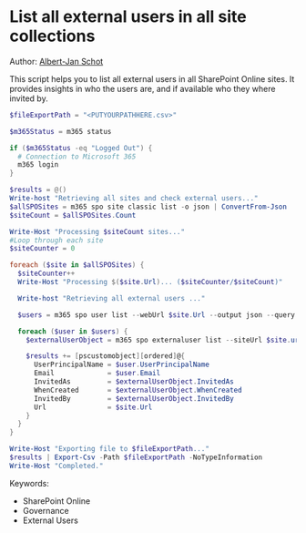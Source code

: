 # List all external users in all site collections

Author: [Albert-Jan Schot](https://www.cloudappie.nl/migration-report-external-users/)

This script helps you to list all external users in all SharePoint Online sites. It provides insights in who the users are, and if available who they where invited by.

```powershell tab="PowerShell"
$fileExportPath = "<PUTYOURPATHHERE.csv>"

$m365Status = m365 status

if ($m365Status -eq "Logged Out") {
  # Connection to Microsoft 365
  m365 login
}

$results = @()
Write-host "Retrieving all sites and check external users..."
$allSPOSites = m365 spo site classic list -o json | ConvertFrom-Json
$siteCount = $allSPOSites.Count

Write-Host "Processing $siteCount sites..."
#Loop through each site
$siteCounter = 0

foreach ($site in $allSPOSites) {
  $siteCounter++
  Write-Host "Processing $($site.Url)... ($siteCounter/$siteCount)"

  Write-host "Retrieving all external users ..."

  $users = m365 spo user list --webUrl $site.Url --output json --query "value[?contains(LoginName,'#ext#')]" | ConvertFrom-Json

  foreach ($user in $users) {
    $externalUserObject = m365 spo externaluser list --siteUrl $site.url -o json --query "[?AcceptedAs == '$($user.Email)']" | ConvertFrom-Json

    $results += [pscustomobject][ordered]@{
      UserPrincipalName = $user.UserPrincipalName
      Email             = $user.Email
      InvitedAs         = $externalUserObject.InvitedAs
      WhenCreated       = $externalUserObject.WhenCreated
      InvitedBy         = $externalUserObject.InvitedBy
      Url               = $site.Url
    }
  }
}

Write-Host "Exporting file to $fileExportPath..."
$results | Export-Csv -Path $fileExportPath -NoTypeInformation
Write-Host "Completed."
```

Keywords:

- SharePoint Online
- Governance
- External Users
